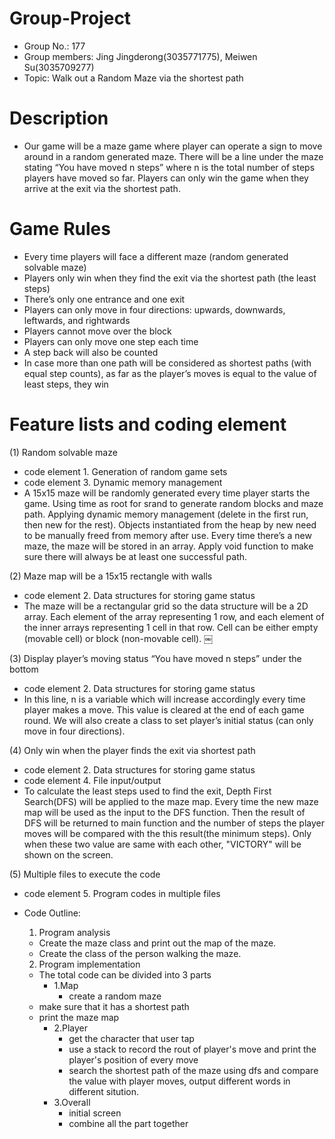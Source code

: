 # Group-Project

- Group No.: 177
- Group members: Jing Jingderong(3035771775), Meiwen Su(3035709277)
- Topic: Walk out a Random Maze via the shortest path


# Description
- Our game will be a maze game where player can operate a sign to move around in a random generated maze. There will be a line under the maze stating “You have moved n steps” where n is the total number of steps players have moved so far. Players can only win the game when they arrive at the exit via the shortest path.

# Game Rules
- Every time players will face a different maze (random generated solvable maze)
- Players only win when they find the exit via the shortest path (the least steps)
- There’s only one entrance and one exit
- Players can only move in four directions: upwards, downwards, leftwards, and rightwards
- Players cannot move over the block
- Players can only move one step each time
- A step back will also be counted
- In case more than one path will be considered as shortest paths (with equal step counts), as far as the player’s moves is equal to the value of least steps, they win

# Feature lists and coding element
(1) Random solvable maze
- code element 1. Generation of random game sets
- code element 3. Dynamic memory management
- A 15x15 maze will be randomly generated every time player starts the game. Using time as root for srand to generate random blocks and maze path. Applying dynamic memory management (delete in the first run, then new for the rest). Objects instantiated from the heap by new need to be manually freed from memory after use. Every time there’s a new maze, the maze will be stored in an array. Apply void function to make sure there will always be at least one successful path.

(2) Maze map will be a 15x15 rectangle with walls
- code element 2. Data structures for storing game status
- The maze will be a rectangular grid so the data structure will be a 2D array. Each element of the array representing 1 row, and each element of the inner arrays representing 1 cell in that row. Cell can be either empty (movable cell) or block (non-movable cell). 
			￼

(3) Display player’s moving status “You have moved n steps” under the bottom
- code element 2. Data structures for storing game status
- In this line, n is a variable which will increase accordingly every time player makes a move. This value is cleared at the end of each game round. We will also create a class to set player’s initial status (can only move in four directions).

(4) Only win when the player finds the exit via shortest path
- code element 2. Data structures for storing game status
- code element 4. File input/output
- To calculate the least steps used to find the exit, Depth First Search(DFS) will be applied to the maze map. Every time the new maze map will be used as the input to the DFS function. Then the result of DFS will be returned to main function and the number of steps the player moves will be compared with the this result(the minimum steps). Only when these two value are same with each other, "VICTORY" will be shown on the screen.

(5) Multiple files to execute the code
- code element 5. Program codes in multiple files
- Code Outline:
  1. Program analysis
    - Create the maze class and print out the map of the maze.
    - Create the class of the person walking the maze.

  2. Program implementation
    - The total code can be divided into 3 parts
      - 1.Map
        - create a random maze 
	- make sure that it has a shortest path
	- print the maze map
      - 2.Player
        - get the character that user tap 
        - use a stack to record the rout of player's move and print the player's position of every move
        - search the shortest path of the maze using dfs and compare the value with player moves, output different words in different sitution.
      - 3.Overall
        - initial screen
        - combine all the part together      













